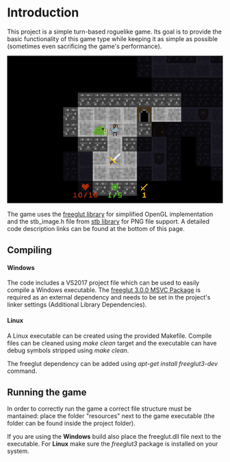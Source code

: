 # Introduction
This project is a simple turn-based roguelike game.
Its goal is to provide the basic functionality of this game type while keeping it as simple as possible
(sometimes even sacrificing the game's performance).

![game screenshot](docs/images/screenshot1.png)

The game uses the [freeglut library](http://freeglut.sourceforge.net/) for simplified OpenGL implementation and
the stb_image.h file from [stb library](https://github.com/nothings/stb) for PNG file support.
A detailed code description links can be found at the bottom of this page.

## Compiling

#### Windows
The code includes a VS2017 project file which can be used to easily compile a Windows executable.
The [freeglut 3.0.0 MSVC Package](https://www.transmissionzero.co.uk/software/freeglut-devel/) is required as an external
dependency and needs to be set in the project's linker settings (Additional Library Dependencies).

#### Linux
A Linux executable can be created using the provided Makefile. Compile files can be cleaned using *make clean* target
and the executable can have debug symbols stripped using *make clean*. 

The freeglut dependency can be added using *apt-get install freeglut3-dev* command.

## Running the game
In order to correctly run the game a correct file structure must be mantained: place the folder "resources" next to the game executable
(the folder can be found inside the project folder). 

If you are using the **Windows** build also place the freeglut.dll file next to the executable.
For **Linux** make sure the *freeglut3* package is installed on your system.
